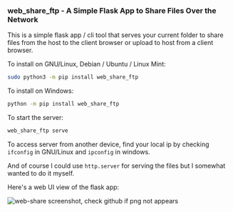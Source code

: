 ### web_share_ftp - A Simple Flask App to Share Files Over the Network

This is a simple flask app / cli tool that serves your current folder to share files from the host to the client browser or upload to host from a client browser.

To install on GNU/Linux, Debian / Ubuntu / Linux Mint:
```bash
sudo python3 -m pip install web_share_ftp
```

To install on Windows:
```bash
python -m pip install web_share_ftp
```

To start the server:
```bash
web_share_ftp serve
```

To access server from another device, find your local ip by checking `ifconfig` in GNU/Linux and `ipconfig` in windows.

And of course I could use `http.server` for serving the files but I somewhat wanted to do it myself.

Here's a web UI view of the flask app:

![*web-share screenshot, check github if png not appears*](web_share_ftp/webshare-ftp.png)